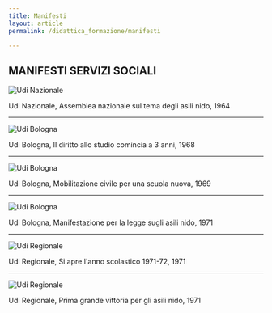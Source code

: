 ```yaml
---
title: Manifesti
layout: article
permalink: /didattica_formazione/manifesti

---
```


## MANIFESTI SERVIZI SOCIALI

![Udi Nazionale](../images/didattica_formazione/SS-NA-01.jpg)

Udi Nazionale, Assemblea nazionale sul tema degli asili nido, 1964


---


![Udi Bologna](../didattica_formazione/SS-BO-01.jpg)

Udi Bologna, Il diritto allo studio comincia a 3 anni, 1968


---


![Udi Bologna](../didattica_formazione/SS-BO-02.jpg)

Udi Bologna, Mobilitazione civile per una scuola nuova, 1969


---


![Udi Bologna](../didattica_formazione/SS-BO-03.jpg)

Udi Bologna, Manifestazione per la legge sugli asili nido, 1971


---


![Udi Regionale](../didattica_formazione/SS-RE-01.jpg)

Udi Regionale, Si apre l'anno scolastico 1971-72, 1971


---


![Udi Regionale](../didattica_formazione/SS-RE-02.jpg)

Udi Regionale, Prima grande vittoria per gli asili nido, 1971
